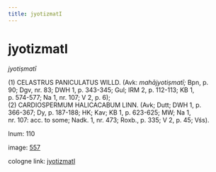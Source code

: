 ```yaml
---
title: jyotizmatI
---
```


# jyotizmatI

<i>jyotiṣmatī</i>  <div n="P" />(1) <bot>CELASTRUS PANICULATUS WILLD.</bot> (Avk: <i>mahājyotiṣmatī;</i> Bpn, p. <div n="lb" />90; Dgv, nr. 83; DWH 1, p. 343-345; Gul; IRM 2, p. 112-113; KB 1, <div n="lb" />p. 574-577; Na 1, nr. 107; V 2, p. 6); <div n="P" />(2) <bot>CARDIOSPERMUM HALICACABUM LINN.</bot> (Avk; Dutt; DWH 1, p. <div n="lb" />366-367; Dy, p. 187-188; HK; Kav; KB 1, p. 623-625; MW; Na 1, <div n="lb" />nr. 107: acc. to some; Nadk. 1, nr. 473; Roxb., p. 335; V 2, p. 45; Vśs).

lnum: 110

image: [557](https://www.sanskrit-lexicon.uni-koeln.de/scans/csl-apidev/servepdf.php?dict=snp&page=557)

cologne link: [jyotizmatI](https://sanskrit-lexicon.uni-koeln.de/scans/csl-apidev/getword.php?dict=snp&key=jyotizmatI)

